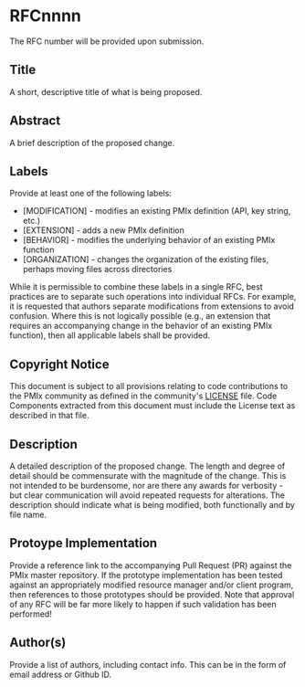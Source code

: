 # RFCnnnn
The RFC number will be provided upon submission.

## Title
A short, descriptive title of what is being proposed.

## Abstract
A brief description of the proposed change.

## Labels
Provide at least one of the following labels:

* [MODIFICATION] - modifies an existing PMIx definition (API, key string, etc.)
* [EXTENSION] - adds a new PMIx definition
* [BEHAVIOR] - modifies the underlying behavior of an existing PMIx function
* [ORGANIZATION] - changes the organization of the existing files, perhaps
  moving files across directories

While it is permissible to combine these labels in a single RFC, best practices are to separate such operations into individual RFCs. For example, it is requested that authors separate modifications from extensions to avoid confusion. Where this is not logically possible (e.g., an extension that requires an accompanying change in the behavior of an existing PMIx function), then all applicable labels shall be provided.

## Copyright Notice
This document is subject to all provisions relating to code contributions to the PMIx community as defined in the community's [LICENSE](https://github.com/pmix/RFCs/tree/master/LICENSE) file. Code Components extracted from this document must include the License text as described in that file.

## Description
A detailed description of the proposed change. The length and degree of detail should be commensurate with the magnitude of the change. This is not intended to be burdensome, nor are there any awards for verbosity - but clear communication will avoid repeated requests for alterations. The description should indicate what is being modified, both functionally and by file name.

## Protoype Implementation
Provide a reference link to the accompanying Pull Request (PR) against the PMIx master repository. If the prototype implementation has been tested against an appropriately modified resource manager and/or client program, then references to those prototypes should be provided. Note that approval of any RFC will be far more likely to happen if such validation has been performed!

## Author(s)
Provide a list of authors, including contact info. This can be in the form of email address or Github ID.
